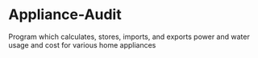 # Appliance-Audit
Program which calculates, stores, imports, and exports power and water usage and cost for various home appliances
